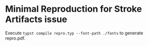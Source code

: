 # Minimal Reproduction for Stroke Artifacts issue

Execute `typst compile repro.typ --font-path ./fonts` to generate repro.pdf.
